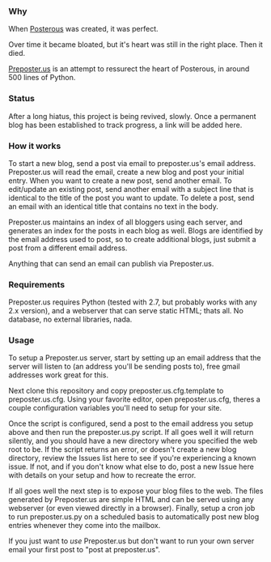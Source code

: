 ### Why

When [Posterous](https://en.wikipedia.org/wiki/Posterous) was created, it was perfect.

Over time it became bloated, but it's heart was still in the right place.  Then it died.

[Preposter.us](https://preposter.us/) is an attempt to ressurect the heart of Posterous, in around 500 lines of Python.


### Status
After a long hiatus, this project is being revived, slowly.  Once a permanent blog has been established to track progress, a link will be added here.


### How it works
To start a new blog, send a post via email to preposter.us's email address.  Preposter.us will read the email, create a new blog and post your initial entry.  When you want to create a new post, send another email.  To edit/update an existing post, send another email with a subject line that is identical to the title of the post you want to update.  To delete a post, send an email with an identical title that contains no text in the body.

Preposter.us maintains an index of all bloggers using each server, and generates an index for the posts in each blog as well. Blogs are identified by the email address used to post, so to create additional blogs, just submit a post from a different email address.

Anything that can send an email can publish via Preposter.us.


### Requirements
Preposter.us requires Python (tested with 2.7, but probably works with any 2.x version), and a webserver that can serve static HTML; thats all.  No database, no external libraries, nada.


### Usage
To setup a Preposter.us server, start by setting up an email address that the server will listen to (an address you'll be sending posts to), free gmail addresses work great for this.

Next clone this repository and copy preposter.us.cfg.template to preposter.us.cfg.  Using your favorite editor, open preposter.us.cfg, theres a couple configuration variables you'll need to setup for your site.

Once the script is configured, send a post to the email address you setup above and then run the preposter.us.py script. If all goes well it will return silently, and you should have a new directory where you specified the web root to be.  If the script returns an error, or doesn't create a new blog directory, review the Issues list here to see if you're experiencing a known issue.  If not, and if you don't know what else to do, post a new Issue here with details on your setup and how to recreate the error.

If all goes well the next step is to expose your blog files to the web.  The files generated by Preposter.us are simple HTML and can be served using any webserver (or even viewed directly in a browser).  Finally, setup a cron job to run preposter.us.py on a scheduled basis to automatically post new blog entries whenever they come into the mailbox.

If you just want to *use* Preposter.us but don't want to run your own server email your first post to "post at preposter.us".

